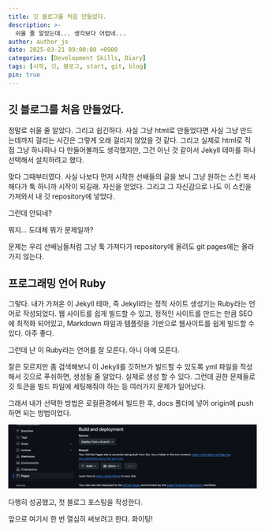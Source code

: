 ```yaml
---
title: 깃 블로그를 처음 만들었다.
description: >-
  쉬울 줄 알았는데... 생각보다 어렵네...
author: author_js
date: 2025-03-21 09:00:00 +0900
categories: [Development Skills, Diary]
tags: [시작, 깃, 블로그, start, git, blog]
pin: true
---
```

## 깃 블로그를 처음 만들었다.

정말로 쉬울 줄 알았다. 그리고 쉽긴하다. 사실 그냥 html로 만들었다면 사실 그냥 만드는데까지 걸리는 시간은 그렇게 오래 걸리지 않았을 것 같다.
그리고 실제로 html로 직접 그냥 하나하나 다 만들어볼까도 생각했지만, 그건 아닌 것 같아서 Jekyll 테마를 하나 선택해서 설치하려고 했다.

맞다 그때부터였다. 사실 나보다 먼저 시작한 선배들의 글을 보니 그냥 원하는 스킨 복사해다가 툭 하니까 시작이 되길래. 자신을 얻었다. 그리고 그
자신감으로 나도 이 스킨을 가져와서 내 깃 repository에 넣었다.

그런데 안되네?

뭐지... 도대체 뭐가 문제일까?

문제는 우리 선배님들처럼 그냥 툭 가져다가 repository에 올려도 git pages에는 올라가지 않는다.

## 프로그래밍 언어 Ruby

그렇다. 내가 가져온 이 Jekyll 테마, 즉 Jekyll라는 정적 사이트 생성기는 Ruby라는 언어로 작성되었다. 웹 사이트를 쉽게 빌드할 수 있고, 정적인
사이트를 만드는 만큼 SEO에 최적화 되어있고, Markdown 파일과 템플릿을 기반으로 웹사이트를 쉽게 빌드할 수 있다. 아주 좋다.

그런데 난 이 Ruby라는 언어를 잘 모른다. 아니 아예 모른다. 

잘은 모르지만 좀 검색해보니 이 Jekyll를 깃허브가 빌드할 수 있도록 yml 파일을 작성해서 깃으로 푸쉬하면, 생성될 줄 알았다. 실제로 생성 할 수 있다.
그런데 권한 문제들로 깃 토큰을 빌드 파일에 세팅해줘야 하는 등 여러가지 문제가 일어났다.

그래서 내가 선택한 방법은 로컬환경에서 빌드한 후, docs 폴더에 넣어 origin에 push하면 되는 방법이었다.

![img.png](/assets/img/0321/img.png)

다행히 성공했고, 첫 블로그 포스팅을 작성한다.

앞으로 여기서 한 번 열심히 써보려고 한다. 화이팅!
